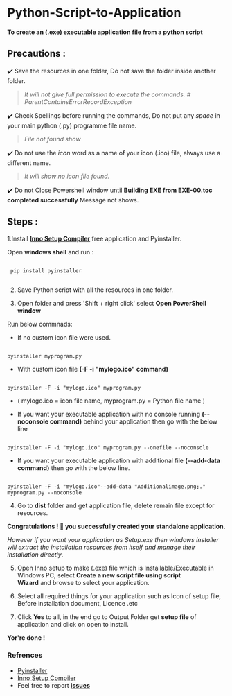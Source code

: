# Python-Script-to-Application

**To create an (.exe) executable application file from a python script**

## Precautions :
                
:heavy_check_mark: Save the resources in one folder, Do not save the folder inside another folder.
> *It will not give full permission to execute the commands. # ParentContainsErrorRecordException*
  
:heavy_check_mark: Check Spellings before running the commands, Do not put any _space_ in your main python (.py) programme file name.
> *File not found show*

:heavy_check_mark: Do not use the _icon_ word as a name of your icon (.ico) file, always use a different name.
> *It will show no icon file found.*
   
:heavy_check_mark: Do not Close Powershell window until **Building EXE from EXE-00.toc completed successfully** Message not shows.

## Steps :

1.Install **[Inno Setup Compiler](tools/innosetup-6.1.2.exe)** free application and Pyinstaller. </br>

 Open **windows shell** and run :
   
```

 pip install pyinstaller   
 
```
2. Save Python script with all the resources in one folder.

3. Open folder and press 'Shift + right click' select **Open PowerShell window**


Run below commnads:

* If no custom icon file were used.
```

pyinstaller myprogram.py

```

* With custom icon file **(-F -i "mylogo.ico" command)**
   
```

pyinstaller -F -i "mylogo.ico" myprogram.py

```
* ( mylogo.ico = icon file name, myprogram.py = Python file name )
   
   
* If you want your executable application with no console running **(--noconsole command)** behind your application then go with the below line
  
```

pyinstaller -F -i "mylogo.ico" myprogram.py --onefile --noconsole

```
                                                        
* If you want your executable application with additional file **(--add-data command)** then go with the below line.
  
```

pyinstaller -F -i "mylogo.ico"--add-data "Additionalimage.png;." myprogram.py --noconsole

```
4. Go to **dist** folder and get application file, delete remain file except for resources.</br>

**Congratulations ! 🤩 you successfully created your standalone application.**</br>

*However if you want your application as Setup.exe then windows installer will extract the installation resources from itself and manage their installation directly*.</br>

5. Open Inno setup to make (.exe) file which is Installable/Executable in Windows PC, select **Create a new script file using script     
   Wizard** and browse to select your application. 

6. Select all required things for your application such as Icon of setup file, Before installation document, Licence .etc 
   
7. Click  **Yes** to all, in the end go to Output Folder get **setup file**  of application and click on open to install.</br>

**Yor're done !**</br>
### Refrences
* [Pyinstaller](https://pyinstaller.readthedocs.io/en/stable/operating-mode.html)
* [Inno Setup Compiler](https://jrsoftware.org/isdl.php)</br>
* Feel free to report <b>[issues](https://github.com/Abhijeetbyte/Python-Script-to-Application/issues/new)</b>
 
